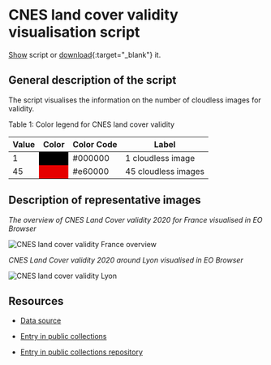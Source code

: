 # CNES land cover validity visualisation script

<a href="#" id='togglescript'>Show</a> script or [download](script.js){:target="_blank"} it.
<div id='script_view' style="display:none">
{% highlight javascript %}
{% include_relative script.js %}
{% endhighlight %}
</div>

## General description of the script
The script visualises the information on the number of cloudless images for validity.

Table 1: Color legend for CNES land cover validity
<table>
  <thead>
    <tr>
      <th>Value</th>
      <th>Color</th>
      <th>Color Code</th>
      <th>Label</th>
    </tr>
  </thead>
  <tbody>
    <tr>
      <td>1</td>
      <td bgcolor="#000000"></td>
      <td>#000000</td>
      <td>1 cloudless image</td>
    </tr>
    <tr>
      <td>45</td>
      <td bgcolor="#e60000"></td>
      <td>#e60000</td>
      <td>45 cloudless images</td>
    </tr>
  </tbody>
</table>

## Description of representative images
*The overview of CNES Land Cover validity 2020 for France visualised in EO Browser*

![CNES land cover validity France overview](fig/cnes-land-cover-validity-france-overview.png)

*CNES Land Cover validity 2020 around Lyon visualised in EO Browser*

![CNES land cover validity Lyon](fig/cnes-land-cover-validity-lyon.png)

## Resources

- [Data source](https://www.theia-land.fr/en/product/land-cover-map/)

- [Entry in public collections](https://collections.sentinel-hub.com/cnes-land-cover-map/)

- [Entry in public collections repository](https://github.com/sentinel-hub/public-collections/tree/main/collections/cnes-land-cover-map/)
